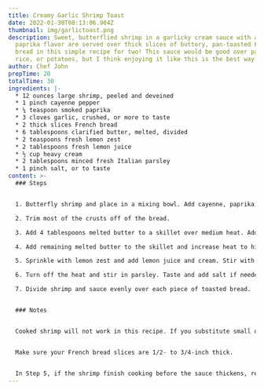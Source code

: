 ```yaml
---
title: Creamy Garlic Shrimp Toast
date: 2022-01-30T08:13:06.904Z
thumbnail: img/garlictoast.png
description: Sweet, butterflied shrimp in a garlicky cream sauce with a smoky
  paprika flavor are served over thick slices of buttery, pan-toasted French
  bread in this simple recipe for two! This sauce would be good over pasta,
  rice, or potatoes, but I think enjoying it like this is the best way to go.
author: Chef John
prepTime: 20
totalTime: 30
ingredients: |-
  * 12 ounces large shrimp, peeled and deveined
  * 1 pinch cayenne pepper
  * ¼ teaspoon smoked paprika
  * 3 cloves garlic, crushed, or more to taste
  * 2 thick slices French bread
  * 6 tablespoons clarified butter, melted, divided
  * 2 teaspoons fresh lemon zest
  * 2 tablespoons fresh lemon juice
  * ½ cup heavy cream
  * 2 tablespoons minced fresh Italian parsley
  * 1 pinch salt, or to taste
content: >-
  ### Steps


  1. Butterfly shrimp and place in a mixing bowl. Add cayenne, paprika, and garlic and stir until shrimp are evenly coated. Refrigerate until needed.

  2. Trim most of the crusts off of the bread.

  3. Add 4 tablespoons melted butter to a skillet over medium heat. Add both slices of bread and toast until golden brown, 3 to 4 minutes per side. Remove bread to a plate and wipe out any crumbs.

  4. Add remaining melted butter to the skillet and increase heat to high. When the pan is very hot and you see the first wisp of smoke, add shrimp and use tongs to spread into an even layer. Sear, without stirring or tossing, for 1 minute.

  5. Sprinkle with lemon zest and add lemon juice and cream. Stir with a spoon to scrape any browned bits off the bottom. Let cream boil and reduce for 1 ½ to 2 minutes as the shrimp finishes cooking and the sauce thickens up.

  6. Turn off the heat and stir in parsley. Taste and add salt if needed.

  7. Divide shrimp and sauce evenly over each piece of toasted bread.


  ### Notes


  Cooked shrimp will not work in this recipe. If you substitute small or medium shrimp, you don't need to butterfly them. Instead of shrimp, you could use other types of shellfish, like scallops, lobster, or crawfish.


  Make sure your French bread slices are 1/2- to 3/4-inch thick.


  In Step 5, if the shrimp finish cooking before the sauce thickens, remove them to a bowl and cover while you finish the sauce. Then add them back with the parsley in Step 6.
---
```

